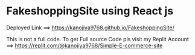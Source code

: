 # FakeshoppingSite using React js

Deployed Link ==> https://kanojiya9768.github.io/FakeshoppingSite/

This is not a full code. To get Full source Code pls visit my Replit Account 
==>    https://replit.com/@kanojiya9768/Simple-E-commerce-site
